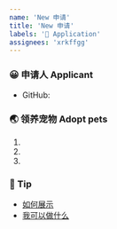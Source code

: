 ```yaml
---
name: 'New 申请'
title: 'New 申请'
labels: '💖 Application'
assignees: 'xrkffgg'
---
```


<!-- ❤️ 哇，终于等到你了。 -->
<!-- ❤️ Wow, finally waiting for you。 -->

### 😀 申请人 Applicant

- GitHub:

<!-- 请在上方输入你的 GitHub 用户名 -->
<!-- Please enter your GitHub username above -->

### 🌏 领养宠物 Adopt pets

1.
2.
3.

<!-- 请在上方填写你想要领养的小宠物，原则上仅支持单人领养3只小宠物，请大家谨慎挑选。超出3个，会取前3个哦。若您心仪的萌宠没列出，欢迎提出。 -->
<!-- Please fill in the small pets you want to adopt at the top. In principle, only 3 small pets can be adopted by one person. Please choose carefully. If there are more than 3, the first 3 will be taken. If your favorite pet is not listed, please suggest. -->

### 🌈 Tip

- [如何展示](https://github.com/zoo-js/welcome/blob/master/how-to-show.md)
- [我可以做什么](https://github.com/zoo-js/welcome/blob/master/what-we-can.md)
